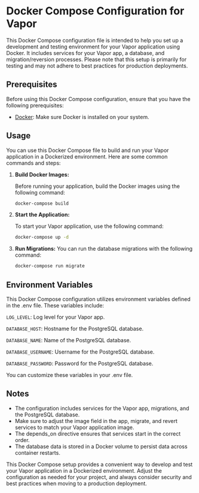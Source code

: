 # Docker Compose Configuration for Vapor

This Docker Compose configuration file is intended to help you set up a development and testing environment for your Vapor application using Docker. It includes services for your Vapor app, a database, and migration/reversion processes. Please note that this setup is primarily for testing and may not adhere to best practices for production deployments.

## Prerequisites

Before using this Docker Compose configuration, ensure that you have the following prerequisites:

- [Docker](https://docs.docker.com/get-docker/): Make sure Docker is installed on your system.

## Usage

You can use this Docker Compose file to build and run your Vapor application in a Dockerized environment. Here are some common commands and steps:

1. **Build Docker Images:**

   Before running your application, build the Docker images using the following command:

   ```bash
   docker-compose build
   ```

2. **Start the Application:**

   To start your Vapor application, use the following command:

   ```bash
   docker-compose up -d
   ```

3. **Run Migrations:**
   You can run the database migrations with the following command:

   ```bash
   docker-compose run migrate
   ```

## Environment Variables

This Docker Compose configuration utilizes environment variables defined in the .env file. These variables include:

`LOG_LEVEL`: Log level for your Vapor app.

`DATABASE_HOST`: Hostname for the PostgreSQL database.

`DATABASE_NAME`: Name of the PostgreSQL database.

`DATABASE_USERNAME`: Username for the PostgreSQL database.

`DATABASE_PASSWORD`: Password for the PostgreSQL database.

You can customize these variables in your .env file.

## Notes

- The configuration includes services for the Vapor app, migrations, and the PostgreSQL database.
- Make sure to adjust the image field in the app, migrate, and revert services to match your Vapor application image.
- The depends_on directive ensures that services start in the correct order.
- The database data is stored in a Docker volume to persist data across container restarts.

This Docker Compose setup provides a convenient way to develop and test your Vapor application in a Dockerized environment. Adjust the configuration as needed for your project, and always consider security and best practices when moving to a production deployment.

